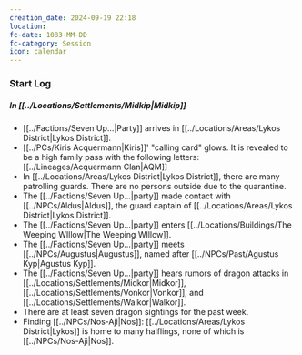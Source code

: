 ```yaml
---
creation_date: 2024-09-19 22:18
location: 
fc-date: 1083-MM-DD
fc-category: Session
icon: calendar
---
```

### Start Log
##### In [[../Locations/Settlements/Midkip|Midkip]]
- [[../Factions/Seven Up...|Party]] arrives in [[../Locations/Areas/Lykos District|Lykos District]].
- [[../PCs/Kiris Acquermann|Kiris]]' "calling card" glows. It is revealed to be a high family pass with the following letters: [[../Lineages/Acquermann Clan|AQM]]
- In [[../Locations/Areas/Lykos District|Lykos District]], there are many patrolling guards. There are no persons outside due to the quarantine.
- The [[../Factions/Seven Up...|party]] made contact with [[../NPCs/Aldus|Aldus]], the guard captain of [[../Locations/Areas/Lykos District|Lykos District]].
- The [[../Factions/Seven Up...|party]] enters [[../Locations/Buildings/The Weeping WIllow|The Weeping WIllow]].
- The [[../Factions/Seven Up...|party]] meets [[../NPCs/Augustus|Augustus]], named after [[../NPCs/Past/Agustus Kyp|Agustus Kyp]].
- The [[../Factions/Seven Up...|party]] hears rumors of dragon attacks in [[../Locations/Settlements/Midkor|Midkor]], [[../Locations/Settlements/Vonkor|Vonkor]], and [[../Locations/Settlements/Walkor|Walkor]].
- There are at least seven dragon sightings for the past week.
- Finding [[../NPCs/Nos-Aji|Nos]]: [[../Locations/Areas/Lykos District|Lykos]] is home to many halflings, none of which is [[../NPCs/Nos-Aji|Nos]].